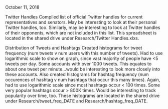 October 11, 2018

Twitter Handles
Compiled list of official Twitter handles for current representatives and senators.  May be interesting to look at their personal Twitter handles, too.  Similarly, may be interesting to look at Twitter handles of their opponents, which are not included in this list.  This spreadsheet is located in the shared drive under Research/Twitter Handles.xlxs.

Distribution of Tweets and Hashtags
Created histograms for tweet frequency (num tweets v num users with this number of tweets).  Had to use logarithmic scale to show on graph, since vast majority of people have <5 tweets per day.  Some accounts with over 1000 tweets.  This equates to about one tweet per minute...would be interesting to look more closely into these accounts.
Also created histograms for hashtag frequency (num occurences of hashtag v num hashtags that occur this many times).  Again, had to use logarithmic scale since most hashtags occur < 100 times.  Some very popular hashtags occur > 800K times.  Would be interesting to track popularity over time, too.  These histograms are located in the shared drive under Research/tweet_freq_DATE and Research/hashtag_freq_DATE.